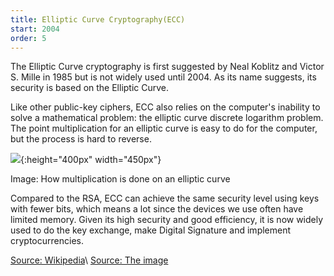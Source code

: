 ```yaml
---
title: Elliptic Curve Cryptography(ECC)
start: 2004
order: 5
---
```


The Elliptic Curve cryptography is first suggested by Neal Koblitz and Victor S. Mille in 1985 but is not widely used until 2004. As its name suggests, its security is based on the Elliptic Curve. 

Like other public-key ciphers, ECC also relies on the computer's inability to solve a mathematical problem: the elliptic curve discrete logarithm problem. The point multiplication for an elliptic curve is easy to do for the computer, but the process is hard to reverse. 

![](https://i.stack.imgur.com/ygncy.png){:height="400px" width="450px"}

Image: How multiplication is done on an elliptic curve

Compared to the RSA, ECC can achieve the same security level using keys with fewer bits, which means a lot since the devices we use often have limited memory. Given its high security and good efficiency, it is now widely used to do the key exchange, make Digital Signature and implement cryptocurrencies. 

[Source: Wikipedia](https://en.wikipedia.org/wiki/Elliptic-curve_cryptography)\\
[Source: The image](https://crypto.stackexchange.com/questions/48657/how-does-ecc-go-from-decimals-to-integers)
